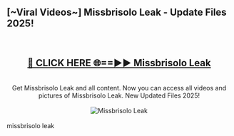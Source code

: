 <h2>[~Viral Videos~] Missbrisolo Leak - Update Files 2025!</h2>
<br>
<div align="center">
<h2><a href="https://betterlinks.top/A2PfLJ" rel="nofollow">🔴 CLICK HERE 🌐==►► Missbrisolo Leak</a></h2>
<br>
Get Missbrisolo Leak and all content. Now you can access all videos and pictures of Missbrisolo Leak. New Updated Files 2025!
<br>
<br>
<a href="https://betterlinks.top/A2PfLJ" rel="nofollow" data-target="animated-image.originalLink"><img src="https://i.ibb.co.com/WyWwxjT/player-gif2.gif" alt="Missbrisolo Leak" style="max-width: 100%; display: inline-block;" data-target="animated-image.originalImage"></a>
</div>
<br>
missbrisolo leak